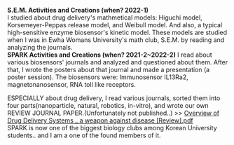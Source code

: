 **S.E.M. Activities and Creations (when? 2022-1)**
</br>
I studied about drug delivery's mathmetical models: Higuchi model, Korsemeyer-Peppas release model, and Weibull model. And also, a typical high-sensitive enzyme biosensor's kinetic model.
These models are studied when I was in Ewha Womans University's math club, S.E.M. by reading and analyzing the journals.
</br>
**SPARK Activities and Creations (when? 2021-2~2022-2)**
I read about various biosensors' journals and analyzed and questioned about them. After that, I wrote the posters about that journal and made a presentation (a poster session). The biosensors were: Immunosensor IL13Ra2, magnetonanosensor, RNA toll like receptors. 

ESPECIALLY about drug delivery, I read various journals, sorted them into four parts(nanoparticle, natural, robotics, in-vitro), and wrote our own REVIEW JOURNAL PAPER.(Unfortunately not published..) >> [Overview of Drug Delivery Systems _ a weapon against disease [Review].pdf](https://github.com/user-attachments/files/19723284/Overview.of.Drug.Delivery.Systems._.a.weapon.against.disease.Review.pdf)
</br>
SPARK is now one of the biggest biology clubs among Korean University students.. and I am a one of the found members of it.  
